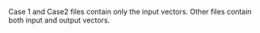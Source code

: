 Case 1 and Case2 files contain only the input vectors.
Other files contain both input and output vectors.
